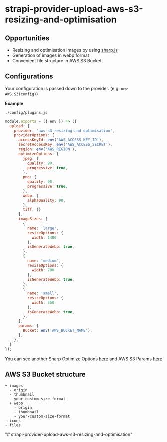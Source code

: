 # strapi-provider-upload-aws-s3-resizing-and-optimisation

## Opportunities

+ Resizing and optimisation images by using [sharp.js](https://sharp.pixelplumbing.com/)
+ Generation of images in webp format
+ Convenient file structure in AWS S3 Bucket

## Configurations

Your configuration is passed down to the provider. (e.g: `new AWS.S3(config)`)

**Example**

`./config/plugins.js`

```js
module.exports = ({ env }) => ({
  upload: {
    provider: 'aws-s3-resizing-and-optimisation',
    providerOptions: {
      accessKeyId: env('AWS_ACCESS_KEY_ID'),
      secretAccessKey: env('AWS_ACCESS_SECRET'),
      region: env('AWS_REGION'),
      optimizeOptions: {
        jpeg: {
          quality: 90,
          progressive: true,
        },
        png: {
          quality: 90,
          progressive: true,
        },
        webp: {
          alphaQuality: 90,
        },
        tiff: {}
      },
      imageSizes: [
        {
          name: 'large',
          resizeOptions: {
            width: 1400
          },
          isGenerateWebp: true,
        },
        {
          name: 'medium',
          resizeOptions: {
            width: 700
          },
          isGenerateWebp: true,
        },
        {
          name: 'small',
          resizeOptions: {
            width: 550
          },
          isGenerateWebp: true,
        },
      ],
      params: {
        Bucket: env('AWS_BUCKET_NAME'),
      },
    },
  }
});
```

You can see another Sharp Optimize Options [here](https://sharp.pixelplumbing.com/api-output#jpeg) and AWS S3 Params [here](https://docs.aws.amazon.com/AWSJavaScriptSDK/latest/AWS/S3.html#constructor-property)


## AWS S3 Bucket structure

```
+ images
  - origin
  - thumbnail
  - your-custom-size-format
  + webp
    - origin
    - thumbnail
    - your-custom-size-format
- icons
- files
```


"# strapi-provider-upload-aws-s3-resizing-and-optimisation" 
